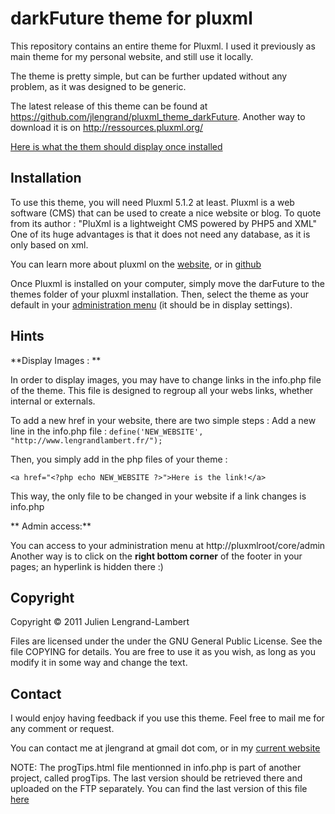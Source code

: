 # darkFuture theme for pluxml

This repository contains an entire theme for Pluxml.
I used it previously as main theme for my personal website, and still use it locally.

The theme is pretty simple, but can be further updated without any problem, as it was designed to be generic. 

The latest release of this theme can be found at https://github.com/jlengrand/pluxml_theme_darkFuture.
Another way to download it is on http://ressources.pluxml.org/

[Here is what the them should display once installed](http://dl.dropbox.com/u/4286043/00_Website/03_Images/pluxml_theme.png)


## Installation

To use this theme, you will need Pluxml 5.1.2 at least.
Pluxml is a web software (CMS) that can be used to create a nice website or blog.
To quote from its author : 
"PluXml is a lightweight CMS powered by PHP5 and XML"
One of its huge advantages is that it does not need any database, as it is only based on xml. 

You can learn more about pluxml on the [website](http://www.pluxml.org), or in [github](https://github.com/benjamin-pierre/pluxml)

Once Pluxml is installed on your computer, simply move the darFuture to the themes folder of your pluxml installation. 
Then, select the theme as your default in your [administration menu](http://dl.dropbox.com/u/4286043/00_Website/03_Images/pluxml_theme_admin.png) (it should be in display settings).


## Hints 

**Display Images : **

In order to display images, you may have to change links in the info.php file of the theme. 
This file is designed to regroup all your webs links, whether internal or externals. 

To add a new href in your website, there are two simple steps :
Add a new line in the info.php file :
`
define('NEW_WEBSITE', "http://www.lengrandlambert.fr/");
`

Then, you simply add in the php files of your theme :
 
`
<a href="<?php echo NEW_WEBSITE ?>">Here is the link!</a>
`

This way, the only file to be changed in your website if a link changes is info.php

** Admin access:**

You can access to your administration menu at http://pluxmlroot/core/admin
Another way is to click on the **right bottom corner** of the footer in your pages; an hyperlink is hidden there :)


## Copyright

Copyright © 2011 Julien Lengrand-Lambert

Files are licensed under the under the GNU General Public License. See the file COPYING for details.
You are free to use it as you wish, as long as you modify it in some way and change the text. 

## Contact

I would enjoy having feedback if you use this theme. 
Feel free to mail me for any comment or request. 

You can contact me at jlengrand at gmail dot com, or in my [current website](http://www.lengrandlambert.fr)


NOTE: The progTips.html file mentionned in info.php is part of another project, called progTips.
The last version should be retrieved there and uploaded on the FTP separately.
You can find the last version of this file [here](https://github.com/jlengrand/progTips)
